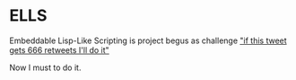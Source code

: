 # ELLS
Embeddable Lisp-Like Scripting is project begus as challenge ["if this tweet gets 666 retweets I'll do it"](https://twitter.com/nihirash/status/1034892323786772480)

Now I must to do it.
